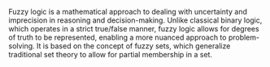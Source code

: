Fuzzy logic is a mathematical approach to dealing with uncertainty and imprecision in reasoning and decision-making. Unlike classical binary logic, which operates in a strict true/false manner, fuzzy logic allows for degrees of truth to be represented, enabling a more nuanced approach to problem-solving. It is based on the concept of fuzzy sets, which generalize traditional set theory to allow for partial membership in a set.

